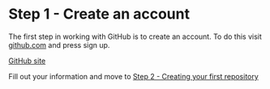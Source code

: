 # Step 1 - Create an account

The first step in working with GitHub is to create an account.
To do this visit [github.com](github.com) and press sign up.

[GitHub site](../Assets/images/Signup/signup-page.png)

Fill out your information and move to [Step 2 - Creating your first repository](../Step&#32;2&#32;-&#32;Creating&#32;your&#32;first&#32;repository/README.md)